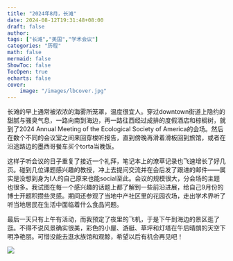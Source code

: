 ```yaml
---
title: "2024年8月，长滩"
date: 2024-08-12T19:31:48+08:00
draft: false
author:
tags: ["长滩","美国","学术会议"]
categories: "历程"
math: false
mermaid: false
ShowToc: false
TocOpen: true
echarts: false
cover:
    image: "/images/lbcover.jpg"
---
```






长滩的早上通常被浓浓的海雾所笼罩，温度很宜人。穿过downtown街道上隐约的甜腻与骚臭气息，一路向南到海边，再一路往西经过成排的度假酒店和棕榈树，就到了2024 Annual Meeting of the Ecological Society of America的会场。然后在数个不同的会议室之间来回穿梭听报告，直到傍晚再滑着滑板回到旅馆，或者在沿途路边的墨西哥餐车买个torta当晚饭。

这样子听会议的日子重复了接近一个礼拜，笔记本上的潦草记录也飞速增长了好几页。碰到几位课题感兴趣的教授，冲上去提问交流并在会后发了跟进的邮件——属实是没想到身为I人的自己原来也能social至此。会议的规模很大，分会场的主题也很多。我试图在每一个感兴趣的话题上都了解到一些前沿进展，给自己9月份的博士开题积攒些灵感。期间还参观了当地中产社区里的花园农场，走出学术界听了听当地居民在生活中面临着什么食品问题。

最后一天只有上午有活动，而我预定了夜里的飞机，于是下午到海边的景区逛了逛。不得不说风景确实很美，彩色的小屋​​、游艇​​、草坪和灯塔在午后晴朗的天空下明净艳丽。可惜没能​去逛水族馆和观​鲸，希望以后有机会再见吧！​


<img src="/images/lb.jpg"/>